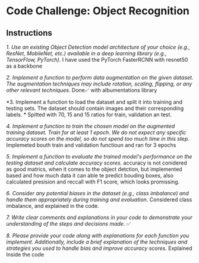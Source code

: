# Code Challenge: Object Recognition
## **Instructions**
*1. Use an existing Object Detection model architecture of your choice (e.g., ResNet, MobileNet, etc.) available in a deep learning library (e.g., TensorFlow, PyTorch).*
I have used the PyTorch FasterRCNN with resnet50 as a backbone

*2. Implement a function to perform data augmentation on the given dataset. The augmentation techniques may include rotation, scaling, flipping, or any other relevant techniques.*
Done✅ with albumentations library

*3. Implement a function to load the dataset and split it into training and testing sets. The dataset should contain images and their corresponding labels. *
Spitted with 70, 15 and 15 ratios for train, validation an test.

*4. Implement a function to train the chosen model on the augmented training dataset. Train for at least 1 epoch. We do not expect any specific accuracy scores on the model, so do not spend too much time in this step.*
Implemeted bouth train and validation functioun and ran for 3 epochs

*5. Implement a function to evaluate the trained model's performance on the testing dataset and calculate accuracy scores.*
accuracy is not conidered as good matrics, when it comes to the object detction, but implemented based and how much data it can able te predict bouding boxes, also calculated presision and reccall with F1 score, which looks promissing.

*6. Consider any potential biases in the dataset (e.g., class imbalance) and handle them appropriately during training and evaluation.*
Considered class imbalance, and explained in the code.

*7. Write clear comments and explanations in your code to demonstrate your understanding of the steps and decisions made.*
✅

*8. Please provide your code along with explanations for each function you implement. Additionally, include a brief explanation of the techniques and strategies you used to handle bias and improve accuracy scores.*
Explained Inside the code
